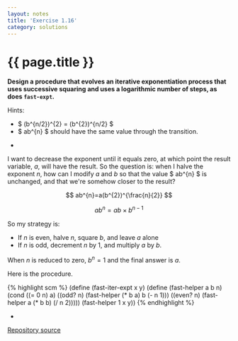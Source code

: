 ```yaml
---
layout: notes
title: 'Exercise 1.16'
category: solutions
---
```


# {{ page.title }}

**Design a procedure that evolves an iterative exponentiation process that uses successive squaring and uses a logarithmic number of steps, as does `fast-expt`.**

Hints:

* $ (b^{n/2})^{2} = (b^{2})^{n/2} $
* $ ab^{n} $ should have the same value through the transition.

-

I want to decrease the exponent until it equals zero, at which point the result variable, _a_, will have the result. So the question is: when I halve the exponent _n_, how can I modify _a_ and _b_ so that the value $ ab^{n} $ is unchanged, and that we're somehow closer to the result?

$$ ab^{n}=a(b^{2})^{\frac{n}{2}} $$

$$ ab^{n} = ab \times b^{n-1} $$

So my strategy is:

* If _n_ is even, halve _n_, square _b_, and leave _a_ alone
* If _n_ is odd, decrement _n_ by 1, and multiply _a_ by _b_.

When _n_ is reduced to zero, $b^{n} = 1$ and the final answer is _a_.

Here is the procedure.

{% highlight scm %}
(define (fast-iter-expt x y)
  (define (fast-helper a b n)
    (cond ((= 0 n) a)
          ((odd? n) (fast-helper (* b a) b (- n 1)))
          ((even? n) (fast-helper a (* b b) (/ n 2)))))
  (fast-helper 1 x y))
{% endhighlight %}

-

[Repository source](https://github.com/brokaw/sicp/blob/master/exercises/exer_1-16.scm)